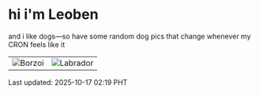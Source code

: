 # hi i'm Leoben

and i like dogs—so have some random dog pics that change whenever my CRON feels like it

|  |  |
|--------|----------|
| ![Borzoi](https://random-dog-vercel.vercel.app/api/random-borzoi?v=1760638780) | ![Labrador](https://random-dog-vercel.vercel.app/api/random-labrador?v=1760638780) |

Last updated: 2025-10-17 02:19 PHT
